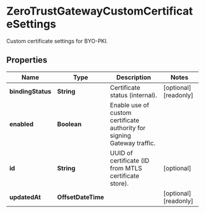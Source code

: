 

# ZeroTrustGatewayCustomCertificateSettings

Custom certificate settings for BYO-PKI.

## Properties

| Name | Type | Description | Notes |
|------------ | ------------- | ------------- | -------------|
|**bindingStatus** | **String** | Certificate status (internal). |  [optional] [readonly] |
|**enabled** | **Boolean** | Enable use of custom certificate authority for signing Gateway traffic. |  |
|**id** | **String** | UUID of certificate (ID from MTLS certificate store). |  [optional] |
|**updatedAt** | **OffsetDateTime** |  |  [optional] [readonly] |



